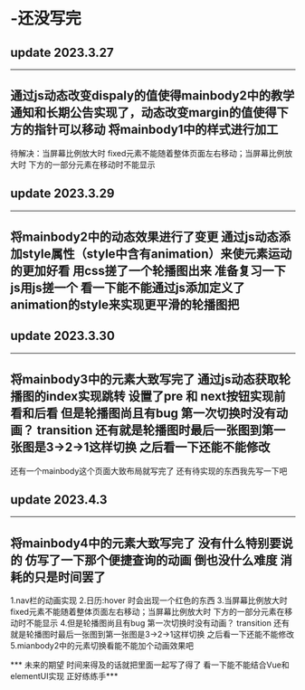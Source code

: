 # -还没写完

## update 2023.3.27 
---
通过js动态改变dispaly的值使得mainbody2中的教学通知和长期公告实现了，动态改变margin的值使得下方的指针可以移动
将mainbody1中的样式进行加工
---
待解决：当屏幕比例放大时 fixed元素不能随着整体页面左右移动；当屏幕比例放大时 下方的一部分元素在移动时不能显示

## update 2023.3.29
---
将mainbody2中的动态效果进行了变更 通过js动态添加style属性（style中含有animation）来使元素运动的更加好看
用css搓了一个轮播图出来 准备复习一下js用js搓一个
看一下能不能通过js添加定义了animation的style来实现更平滑的轮播图把
---

## update 2023.3.30
---
将mainbody3中的元素大致写完了 通过js动态获取轮播图的index实现跳转 设置了pre 和 next按钮实现前看和后看
但是轮播图尚且有bug 第一次切换时没有动画？ transition 还有就是轮播图时最后一张图到第一张图是3->2->1这样切换 之后看一下还能不能修改
---
还有一个mainbody这个页面大致布局就写完了 还有待实现的东西我先写一下吧


## update 2023.4.3
---
将mainbody4中的元素大致写完了 没有什么特别要说的 仿写了一下那个便捷查询的动画 倒也没什么难度 消耗的只是时间罢了
---

1.nav栏的动画实现
2.日历:hover 时会出现一个红色的东西
3.当屏幕比例放大时 fixed元素不能随着整体页面左右移动；当屏幕比例放大时 下方的一部分元素在移动时不能显示
4.但是轮播图尚且有bug 第一次切换时没有动画？ transition 还有就是轮播图时最后一张图到第一张图是3->2->1这样切换 之后看一下还能不能修改
5.mianbody2中的元素切换看能不能加个动画效果吧

*** 未来的期望 时间来得及的话就把里面一起写了得了 看一下能不能结合Vue和elementUI实现 正好练练手***
